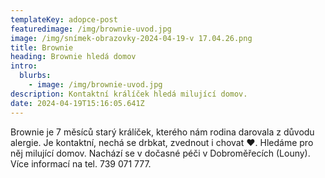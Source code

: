 ```yaml
---
templateKey: adopce-post
featuredimage: /img/brownie-uvod.jpg
image: /img/snímek-obrazovky-2024-04-19-v 17.04.26.png
title: Brownie
heading: Brownie hledá domov
intro:
  blurbs:
    - image: /img/brownie-uvod.jpg
description: Kontaktní králíček hledá milující domov.
date: 2024-04-19T15:16:05.641Z
---
```

Brownie je 7 měsíců starý králíček, kterého nám rodina darovala z důvodu alergie. Je kontaktní, nechá se drbkat, zvednout i chovat ❤️. Hledáme pro něj milující domov. Nachází se v dočasné péči v Dobroměřecích (Louny). Více informací na tel. 739 071 777.